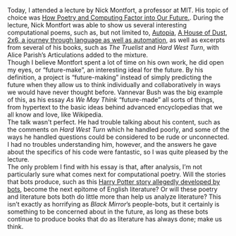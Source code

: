 Today, I attended a lecture by Nick Montfort, a professor at MIT. His topic of choice was [How Poetry and Computing Factor into Our Future.](https://cssh.northeastern.edu/internationalcenter/event/how-poetry-and-computing-factor-into-our-future/). During the lecture, Nick Montfort was able to show us several interesting computational poems, such as, but not limited to, [Autopia](http://nickm.com/autopia/), [A House of Dust](https://nickm.com/memslam/a_house_of_dust.html), [2x6, a journey through language as well as automation](https://nickm.com/2/2x6.html), as well as excerpts from several of his books, such as *The Truelist* and *Hard West Turn*, with Alice Parish’s Articulations added to the mixture.  
Though I believe Montfort spent a lot of time on his own work, he did open my eyes, or “future-make”, an interesting ideal for the future. By his definition, a project is “future-making” instead of simply predicting the future when they allow us to think individually and collaboratively in ways we would have never thought before. Vannevar Bush was the big example of this, as his essay *As We May Think* “future-made” all sorts of things, from hypertext to the basic ideas behind advanced encyclopedias that we all know and love, like Wikipedia.  
The talk wasn't perfect. He had trouble talking about his content, such as the comments on *Hard West Turn* which he handled poorly, and some of the ways he handled questions could be considered to be rude or unconnected. I had no troubles understanding him, however, and the answers he gave about the specifics of his code were fantastic, so I was quite pleased by the lecture.  
The only problem I find with his essay is that, after analysis, I’m not particularly sure what comes next for computational poetry. Will the stories that bots produce, such as this [Harry Potter story allegedly developed by bots](https://www.youtube.com/watch?v=9Je8FITk_kQ), become the next epitome of English literature? Or will these poetry and literature bots both do little more than help us analyze literature? This isn’t exactly as horrifying as *Black Mirror*’s people-bots, but it certainly is something to be concerned about in the future, as long as these bots continue to produce books that do as literature has always done; make us think.
